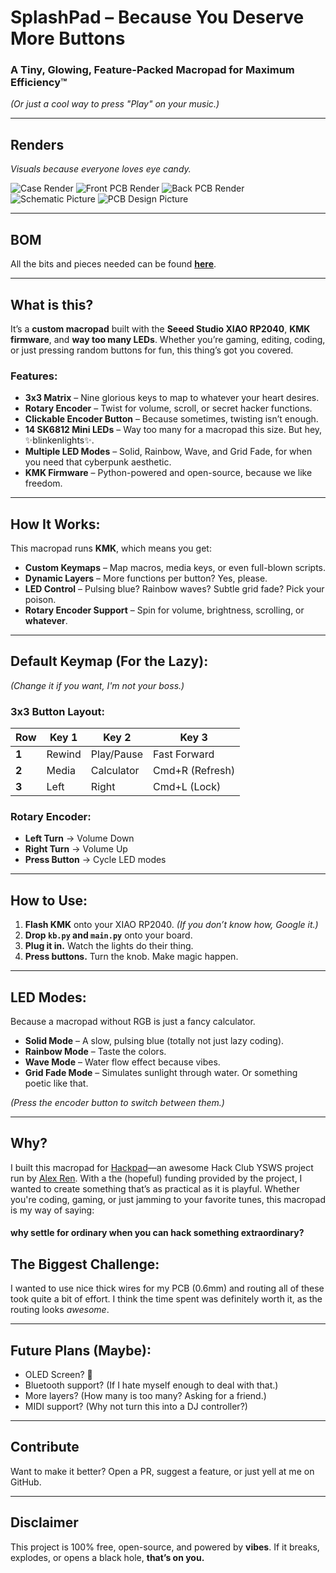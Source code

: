 # SplashPad – Because You Deserve More Buttons  

### A Tiny, Glowing, Feature-Packed Macropad for Maximum Efficiency™  

*(Or just a cool way to press "Play" on your music.)*  

---

## Renders 
*Visuals because everyone loves eye candy.*

![Case Render](./CAD/Renders/caseRender.png)
![Front PCB Render](./CAD/Renders/frontPCBRender.png)
![Back PCB Render](./CAD/Renders/backPCBRender.png)
![Schematic Picture](./CAD/Renders/schematic.png)
![PCB Design Picture](./CAD/Renders/PCBRender.png)

---
## BOM
All the bits and pieces needed can be found **[here](./BOM.md)**.

---

## What is this?  
It’s a **custom macropad** built with the **Seeed Studio XIAO RP2040**, **KMK firmware**, and **way too many LEDs**. Whether you’re gaming, editing, coding, or just pressing random buttons for fun, this thing’s got you covered.

### Features:
- **3x3 Matrix** – Nine glorious keys to map to whatever your heart desires.
- **Rotary Encoder** – Twist for volume, scroll, or secret hacker functions.
- **Clickable Encoder Button** – Because sometimes, twisting isn’t enough.
- **14 SK6812 Mini LEDs** – Way too many for a macropad this size. But hey, ✨blinkenlights✨.
- **Multiple LED Modes** – Solid, Rainbow, Wave, and Grid Fade, for when you need that cyberpunk aesthetic.
- **KMK Firmware** – Python-powered and open-source, because we like freedom.

---

## How It Works:
This macropad runs **KMK**, which means you get:
- **Custom Keymaps** – Map macros, media keys, or even full-blown scripts.
- **Dynamic Layers** – More functions per button? Yes, please.
- **LED Control** – Pulsing blue? Rainbow waves? Subtle grid fade? Pick your poison.
- **Rotary Encoder Support** – Spin for volume, brightness, scrolling, or **whatever**.

---

## Default Keymap (For the Lazy):
*(Change it if you want, I'm not your boss.)*

### **3x3 Button Layout:**
| Row   | Key 1  | Key 2      | Key 3           |
|-------|--------|------------|-----------------|
| **1** | Rewind | Play/Pause | Fast Forward    |
| **2** | Media  | Calculator | Cmd+R (Refresh) |
| **3** | Left   | Right      | Cmd+L (Lock)    |

### **Rotary Encoder:**
- **Left Turn** → Volume Down
- **Right Turn** → Volume Up
- **Press Button** → Cycle LED modes

---

## How to Use:  
1. **Flash KMK** onto your XIAO RP2040. *(If you don’t know how, Google it.)*
2. **Drop `kb.py` and `main.py`** onto your board.
3. **Plug it in.** Watch the lights do their thing.
4. **Press buttons.** Turn the knob. Make magic happen.

---

## LED Modes:
Because a macropad without RGB is just a fancy calculator.

- **Solid Mode** – A slow, pulsing blue (totally not just lazy coding).
- **Rainbow Mode** – Taste the colors.
- **Wave Mode** – Water flow effect because vibes.
- **Grid Fade Mode** – Simulates sunlight through water. Or something poetic like that.

*(Press the encoder button to switch between them.)*

---

## Why?
I built this macropad for [Hackpad](https://hackpad.hackclub.com/)—an awesome Hack Club YSWS project run by [Alex Ren](https://github.com/qcoral). With a the (hopeful) funding provided by the project, I wanted to create something that’s as practical as it is playful. Whether you're coding, gaming, or just jamming to your favorite tunes, this macropad is my way of saying:

#### why settle for ordinary when you can hack something extraordinary?

## The Biggest Challenge:
I wanted to use nice thick wires for my PCB (0.6mm) and routing all of these took quite a bit of effort. I think the time spent was definitely worth it, as the routing looks *awesome*.

---

## Future Plans (Maybe):  
- OLED Screen? 🤔  
- Bluetooth support? (If I hate myself enough to deal with that.)
- More layers? (How many is too many? Asking for a friend.)
- MIDI support? (Why not turn this into a DJ controller?)

---

## Contribute  
Want to make it better? Open a PR, suggest a feature, or just yell at me on GitHub.

---

## Disclaimer  
This project is 100% free, open-source, and powered by **vibes**. If it breaks, explodes, or opens a black hole, **that’s on you.**
